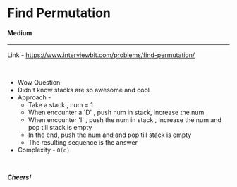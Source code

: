 # Find Permutation

#### Medium

<hr>


Link - https://www.interviewbit.com/problems/find-permutation/

<br>


* Wow Question
* Didn't know stacks are so awesome and cool
* Approach - 
  * Take a stack , num = 1
  * When encounter a 'D' , push num in stack, increase the num
  * When encounter 'I' , push the num in stack , increase the num and pop till stack is empty
  * In the end, push the num and and pop till stack is empty
  * The resulting sequence is the answer
* Complexity - ```O(n)```


<br>


***Cheers!***
